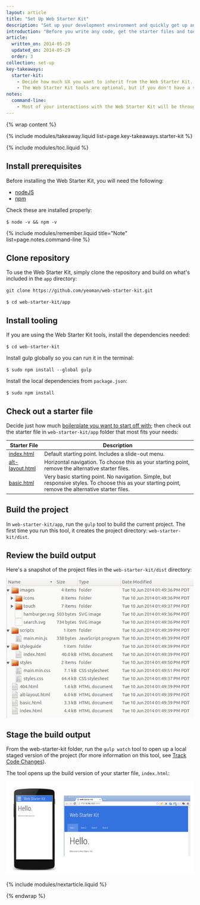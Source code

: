 ```yaml
---
layout: article
title: "Set Up Web Starter Kit"
description: "Set up your development environment and quickly get up and running with the Web Starter Kit."
introduction: "Before you write any code, get the starter files and tools you need to create a responsive and performant site. The Web Starter Kit comes with a responsive boilerplate and a set of tools that let you code and test live changes across devices."
article:
  written_on: 2014-05-29
  updated_on: 2014-05-29
  order: 3
collection: set-up
key-takeaways:
  starter-kit:
    - Decide how much UX you want to inherit from the Web Starter Kit. Do you want a responsive layout or just a very basic boilerplate?
    - The Web Starter Kit tools are optional, but if you don't have a set of workflow tools, use them.
notes:
  command-line:
    - Most of your interactions with the Web Starter Kit will be through the command line. Run commands in the Terminal app if you’re on Mac, your shell in Linux, or <a href="http://www.cygwin.com/">Cygwin if you are on Windows</a>.
---
```

{% wrap content %}

{% include modules/takeaway.liquid list=page.key-takeaways.starter-kit %}

{% include modules/toc.liquid %}

## Install prerequisites

Before installing the Web Starter Kit,
you will need the following:

* <a href="http://nodejs.org/">nodeJS</a>
* <a href="https://www.npmjs.org/">npm</a>

Check these are installed properly:

`$ node -v && npm -v`

{% include modules/remember.liquid title="Note" list=page.notes.command-line %}

## Clone repository

To use the Web Starter Kit,
simply clone the repository and
build on what's included in the `app` directory:

`git clone https://github.com/yeoman/web-starter-kit.git`

`$ cd web-starter-kit/app`

## Install tooling

If you are using the Web Starter Kit tools,
install the dependencies needed:

`$ cd web-starter-kit`

Install gulp globally so you can run it in the terminal:

`$ sudo npm install --global gulp`

Install the local dependencies from `package.json`:

`$ sudo npm install`

## Check out a starter file

Decide just how much
<a href="https://developers.google.com/web/fundamentals/tools/workflow_basics.html">boilerplate you want to start off with</a>;
then check out the starter file in `web-starter-kit/app` folder that most fits your needs:

<table class="table-2 tc-heavyright">
  <colgroup>
    <col span="1" />
    <col span="1" />
  </colgroup>
  <thead>
    <tr>
      <th data-th="starterfile">Starter File</th>
      <th data-th="Description">Description</th>
    </tr>
  </thead>
  <tbody>
    <tr>
      <td data-th="starterfile"><a href="">index.html</a></td>
      <td data-th="Description">Default starting point. Includes a slide-out menu.</td>
    </tr>
    <tr>
      <td data-th="starterfile"><a href="">alt-layout.html</a></td>
      <td data-th="Description">Horizontal navigation. To choose this as your starting point, remove the alternative starter files.</td>
    </tr>
    <tr>
      <td data-th="starterfile"><a href="">basic.html</a></td>
      <td data-th="Description">Very basic starting point. No navigation. Simple, but responsive styles. To choose this as your starting point, remove the alternative starter files.</td>
    </tr>
  </tbody>
</table>

## Build the project

In `web-starter-kit/app`, run the `gulp` tool to build the current project.
The first time you run this tool,
it creates the project directory: `web-starter-kit/dist`.

## Review the build output

Here's a snapshot of the project files in the `web-starter-kit/dist` directory:

<img src="imgs/structure.png" class="center" alt="project files in dist directory">

## Stage the build output

From the web-starter-kit folder,
run the `gulp watch` tool to open up a local staged version of the project
(for more information on this tool,
see <a href="https://developers.google.com/web/fundamentals/tools/code_debug.html">Track Code Changes</a>).

The tool opens up the build version of your starter file, `index.html`:

<img src="imgs/index.png" class="center" alt="phone and desktop view of staged index.html">

{% include modules/nextarticle.liquid %}

{% endwrap %}
